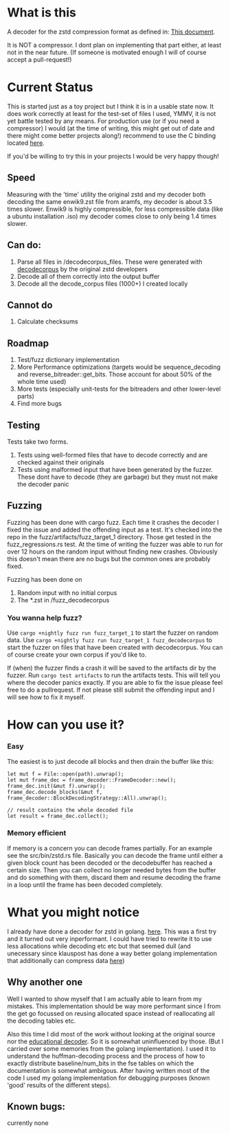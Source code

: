 # What is this
A decoder for the zstd compression format as defined in: [This document](https://github.com/facebook/zstd/blob/dev/doc/zstd_compression_format.md).

It is NOT a compressor. I dont plan on implementing that part either, at least not in the near future. (If someone is motivated enough I will of course accept a pull-request!)

# Current Status
This is started just as a toy project but I think it is in a usable state now. It does work correctly at least for the test-set of files I used, YMMV, it is not yet battle tested by any means.
For production use (or if you need a compressor) I would (at the time of writing, this might get out of date and there might come better projects along!) recommend to use the C binding located [here](https://github.com/gyscos/zstd-rs).

If you'd be willing to try this in your projects I would be very happy though!

## Speed
Measuring with the 'time' utility the original zstd and my decoder both decoding the same enwik9.zst file from aramfs, my decoder is about 3.5 times slower. Enwik9 is highly compressible, for less compressible data (like a ubuntu installation .iso) my decoder comes close to only being 1.4 times slower.

## Can do:
1. Parse all files in /decodecorpus_files. These were generated with [decodecorpus](https://github.com/facebook/zstd/tree/dev/tests) by the original zstd developers
1. Decode all of them correctly into the output buffer
1. Decode all the decode_corpus files (1000+) I created locally 

## Cannot do
1. Calculate checksums

## Roadmap
1. Test/fuzz dictionary implementation
1. More Performance optimizations (targets would be sequence_decoding and reverse_bitreader::get_bits. Those account for about 50% of the whole time used)
1. More tests (especially unit-tests for the bitreaders and other lower-level parts)
1. Find more bugs

## Testing
Tests take two forms. 
1. Tests using well-formed files that have to decode correctly and are checked against their originals
1. Tests using malformed input that have been generated by the fuzzer. These dont have to decode (they are garbage) but they must not make the decoder panic

## Fuzzing
Fuzzing has been done with cargo fuzz. Each time it crashes the decoder I fixed the issue and added the offending input as a test. It's checked into the repo in the fuzz/artifacts/fuzz_target_1 directory. Those get tested in the fuzz_regressions.rs test.
At the time of writing the fuzzer was able to run for over 12 hours on the random input without finding new crashes. Obviously this doesn't mean there are no bugs but the common ones are probably fixed.

Fuzzing has been done on 
1. Random input with no initial corpus
2. The *.zst in /fuzz_decodecorpus

### You wanna help fuzz?
Use ```cargo +nightly fuzz run fuzz_target_1``` to start the fuzzer on random data.
Use ```cargo +nightly fuzz run fuzz_target_1 fuzz_decodecorpus``` to start the fuzzer on files that have been created with decodecorpus. You can of course create your own corpus if you'd like to.

If (when) the fuzzer finds a crash it will be saved to the artifacts dir by the fuzzer. Run ``` cargo test artifacts ``` to run the artifacts tests. 
This will tell you where the decoder panics exactly. If you are able to fix the issue please feel free to do a pullrequest. If not please still submit the offending input and I will see how to fix it myself.

# How can you use it?
### Easy
The easiest is to just decode all blocks and then drain the buffer like this:
```
let mut f = File::open(path).unwrap();
let mut frame_dec = frame_decoder::FrameDecoder::new();
frame_dec.init(&mut f).unwrap();
frame_dec.decode_blocks(&mut f, frame_decoder::BlockDecodingStrategy::All).unwrap();

// result contains the whole decoded file
let result = frame_dec.collect();
```

### Memory efficient
If memory is a concern you can decode frames partially. For an example see the src/bin/zstd.rs file. Basically you can decode the frame until either a
given block count has been decoded or the decodebuffer has reached a certain size. Then you can collect no longer needed bytes from the buffer and do something with them, discard them and resume decoding the frame in a loop until the frame has been decoded completely.

# What you might notice
I already have done a decoder for zstd in golang. [here](https://github.com/KillingSpark/sparkzstd). This was a first try and it turned out very inperformant. I could have tried to rewrite it to use less allocations while decoding etc etc but that seemed dull (and unecessary since klauspost has done a way better golang implementation that additionally can compress data [here](https://github.com/klauspost/compress/tree/master/zstd))

## Why another one
Well I wanted to show myself that I am actually able to learn from my mistakes. This implementation should be way more performant since I from the get go focussed on reusing allocated space instead of reallocating all the decoding tables etc.

Also this time I did most of the work without looking at the original source nor the [educational decoder](https://github.com/facebook/zstd/tree/dev/doc/educational_decoder).
So it is somewhat uninfluenced by those. (But I carried over some memories from the golang implementation). 
I used it to understand the huffman-decoding process and the process of how to exactly distribute baseline/num_bits in the fse tables on which the documentation is somewhat ambigous. 
After having written most of the code I used my golang implementation for debugging purposes (known 'good' results of the different steps).

## Known bugs:
currently none